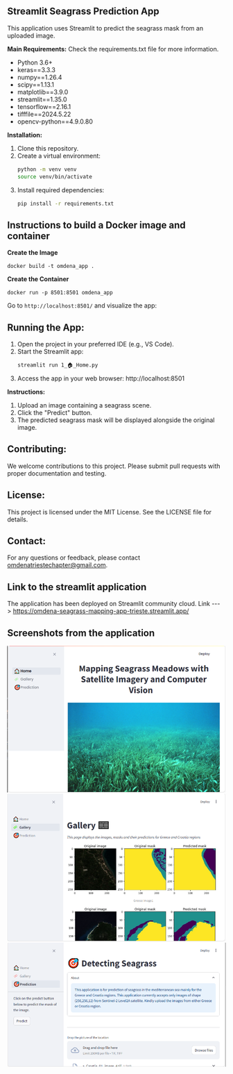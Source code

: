 ## Streamlit Seagrass Prediction App

This application uses Streamlit to predict the seagrass mask from an uploaded image.

**Main Requirements:**
Check the requirements.txt file for more information.

* Python 3.6+
* keras==3.3.3
* numpy==1.26.4
* scipy==1.13.1
* matplotlib==3.9.0
* streamlit==1.35.0
* tensorflow==2.16.1
* tifffile==2024.5.22
* opencv-python==4.9.0.80

**Installation:**

1. Clone this repository.
2. Create a virtual environment:
    ```bash
    python -m venv venv
    source venv/bin/activate
    ```
3. Install required dependencies:
    ```bash
    pip install -r requirements.txt
    ```

## Instructions to build a Docker image and container

**Create the Image**
```
docker build -t omdena_app .
```

**Create the Container**
```
docker run -p 8501:8501 omdena_app
```

Go to ```http://localhost:8501/``` and visualize the app:

## **Running the App:**

1. Open the project in your preferred IDE (e.g., VS Code).
2. Start the Streamlit app:
    ```bash
    streamlit run 1_🏠_Home.py
    ```
3. Access the app in your web browser: http://localhost:8501

**Instructions:**

1. Upload an image containing a seagrass scene.
2. Click the "Predict" button.
3. The predicted seagrass mask will be displayed alongside the original image.

## **Contributing:**

We welcome contributions to this project. Please submit pull requests with proper documentation and testing.

## **License:**

This project is licensed under the MIT License. See the LICENSE file for details.

## **Contact:**

For any questions or feedback, please contact omdenatriestechapter@gmail.com.

## Link to the streamlit application

The application has been deployed on Streamlit community cloud. 
Link ---> https://omdena-seagrass-mapping-app-trieste.streamlit.app/

## Screenshots from the application

![Home View](./src/Home.png)
![Gallery](./src/Gallery.png)
![Prediction](./src/prediction.PNG)
